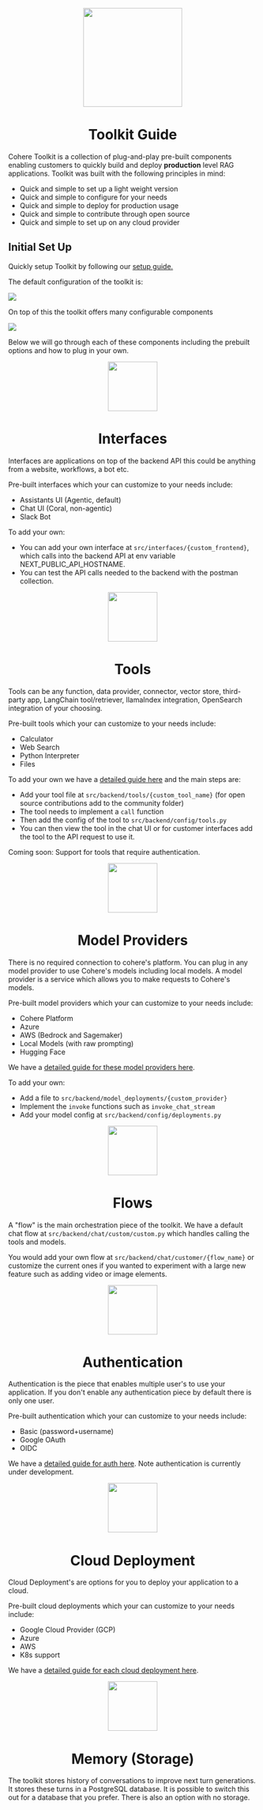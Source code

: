 

<p align="center">
  <img src="assets/toolkit.png" width="200px" height="200px" />
  <h1 align="center" >Toolkit Guide</h1>
</p>

Cohere Toolkit is a collection of plug-and-play pre-built components enabling customers to quickly build and deploy **production** level RAG applications. Toolkit was built with the following principles in mind:

- Quick and simple to set up a light weight version
- Quick and simple to configure for your needs
- Quick and simple to deploy for production usage
- Quick and simple to contribute through open source
- Quick and simple to set up on any cloud provider

<h2>Initial Set Up</h2>

Quickly setup Toolkit by following our [setup guide.](../setup.md)

The default configuration of the toolkit is: 

<img src="assets/default_set_up.png"  />

On top of this the toolkit offers many configurable components  

<img src="assets/whole_set_up.png"  />

Below we will go through each of these components including the prebuilt options and how to plug in your own. 


<p align="center">
  <img src="assets/interfaces.png" width="100px" height="100px" />
  <h1 align="center" >Interfaces</h1>
</p>

Interfaces are applications on top of the backend API this could be anything from a website, workflows, a bot etc. 

Pre-built interfaces which your can customize to your needs include:
- Assistants UI (Agentic, default)
- Chat UI (Coral, non-agentic)
- Slack Bot

To add your own: 

- You can add your own interface at `src/interfaces/{custom_frontend}`, which calls into the backend API at env variable NEXT_PUBLIC_API_HOSTNAME. 
- You can test the API calls needed to the backend with the postman collection. 

<p align="center">
  <img src="assets/tools.png" width="100px" height="100px" />
  <h1 align="center" >Tools</h1>
</p>

Tools can be any function, data provider, connector, vector store, third-party app, LangChain tool/retriever, llamaIndex integration, OpenSearch integration of your choosing. 

Pre-built tools which your can customize to your needs include:
- Calculator
- Web Search
- Python Interpreter 
- Files

To add your own we have a [detailed guide here](../custom_tool_guides/tool_guide.md) and the main steps are:

- Add your tool file at `src/backend/tools/{custom_tool_name}` (for open source contributions add to the community folder)
- The tool needs to implement a `call` function
- Then add the config of the tool to `src/backend/config/tools.py`
- You can then view the tool in the chat UI or for customer interfaces add the tool to the API request to use it. 

Coming soon: Support for tools that require authentication. 

<p align="center">
  <img src="assets/model_providers.png" width="100px" height="100px" />
  <h1 align="center" >Model Providers</h1>
</p>

There is no required connection to cohere's platform. You can plug in any model provider to use Cohere's models including local models. A model provider is a service which allows you to make requests to Cohere's models. 

Pre-built model providers which your can customize to your needs include:
- Cohere Platform
- Azure 
- AWS (Bedrock and Sagemaker)
- Local Models (with raw prompting)
- Hugging Face

We have a [detailed guide for these model providers here](../command_model_providers.md).

To add your own:
- Add a file to `src/backend/model_deployments/{custom_provider}`
- Implement the `invoke` functions such as `invoke_chat_stream`
- Add your model config at `src/backend/config/deployments.py`

<p align="center">
  <img src="assets/flows.png" width="100px" height="100px" />
  <h1 align="center" >Flows</h1>
</p>

A "flow" is the main orchestration piece of the toolkit. We have a default chat flow at `src/backend/chat/custom/custom.py` which handles calling the tools and models. 

You would add your own flow at `src/backend/chat/customer/{flow_name}` or customize the current ones if you wanted to experiment with a large new feature such as adding video or image elements. 

<p align="center">
  <img src="assets/auth.png" width="100px" height="100px" />
  <h1 align="center" >Authentication</h1>
</p>

Authentication is the piece that enables multiple user's to use your application. If you don't enable any authentication piece by default there is only one user. 

Pre-built authentication which your can customize to your needs include:
- Basic (password+username)
- Google OAuth  
- OIDC 

We have a [detailed guide for auth here](../auth_guide.md). Note authentication is currently under development. 

<p align="center">
  <img src="assets/cloud_deploys.png" width="100px" height="100px" />
  <h1 align="center" >Cloud Deployment</h1>
</p>

Cloud Deployment's are options for you to deploy your application to a cloud.

Pre-built cloud deployments which your can customize to your needs include:
- Google Cloud Provider (GCP)
- Azure 
- AWS
- K8s support

We have a [detailed guide for each cloud deployment here](../service_deployments.md). 

<p align="center">
  <img src="assets/memory.png" width="100px" height="100px" />
  <h1 align="center" >Memory (Storage)</h1>
</p>

The toolkit stores history of conversations to improve next turn generations. It stores these turns in a PostgreSQL database. It is possible to switch this out for a database that you prefer. There is also an option with no storage. 
